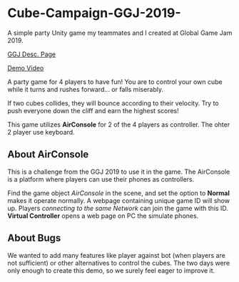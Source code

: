 # Cube-Campaign-GGJ-2019-
A simple party Unity game my teammates and I created at Global Game Jam 2019.

[GGJ Desc. Page](https://globalgamejam.org/2019/games/%E5%A1%8A%E5%A1%8A%E5%A4%A7%E4%BA%82%E9%AC%A5-cubes-campaign)

[Demo Video](https://www.facebook.com/lairdstudio.official/videos/381804445965583/)

A party game for 4 players to have fun!
You are to control your own cube while it turns and rushes forward... or falls miserably.

If two cubes collides, they will bounce according to their velocity. Try to push everyone down the cliff and earn the highest scores!

This game utilizes __AirConsole__ for 2 of the 4 players as controller. The ohter 2 player use keyboard.

## About AirConsole
This is a challenge from the GGJ 2019 to use it in the game.
The AirConsole is a platform where players can use their phones as controllers.

Find the game object _AirConsole_ in the scene, and set the option to __Normal__ makes it operate normally. A webpage containing unique game ID will show up. Players _connecting to the same Network_ can join the game with this ID.
__Virtual Controller__ opens a web page on PC the simulate phones.

## About Bugs
We wanted to add many features like player against bot (when players are not sufficient) or other alternatives to control the cubes. The two days were only enough to create this demo, so we surely feel eager to improve it.
